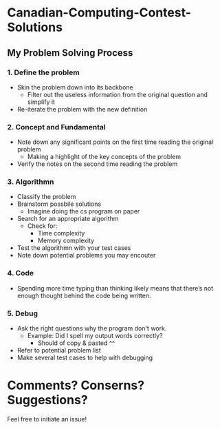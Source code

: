 # Canadian-Computing-Contest-Solutions
## My Problem Solving Process

### 1. Define the problem
- Skin the problem down into its backbone
	- Filter out the useless information from the original question and simplify it
- Re-iterate the problem with the new definition
	
### 2. Concept and Fundamental
- Note down any significant points on the first time reading the original problem
	- Making a highlight of the key concepts of the problem
- Verify the notes on the second time reading the problem
	
### 3. Algorithmn 
- Classify the problem 
- Brainstorm possbile solutions
	- Imagine doing the cs program on paper
- Search for an appropriate algorithm
	- Check for:
		- Time complexity
		- Memory complexity
- Test the algorithmn with your test cases
- Note down potential problems you may encouter


### 4. Code
- Spending more time typing than thinking likely means that there’s not enough thought behind the code being written. 

### 5. Debug
- Ask the right questions why the program don't work. 
  - Example: Did I spell my output words correctly? 
    - Should of copy & pasted ^^
- Refer to potential problem list
- Make several test cases to help with debugging
  
# Comments? Conserns? Suggestions? 
Feel free to initiate an issue!
	
